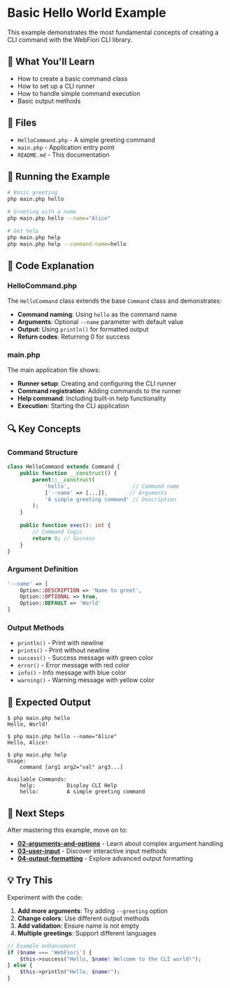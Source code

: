 # Basic Hello World Example

This example demonstrates the most fundamental concepts of creating a CLI command with the WebFiori CLI library.

## 🎯 What You'll Learn

- How to create a basic command class
- How to set up a CLI runner
- How to handle simple command execution
- Basic output methods

## 📁 Files

- `HelloCommand.php` - A simple greeting command
- `main.php` - Application entry point
- `README.md` - This documentation

## 🚀 Running the Example

```bash
# Basic greeting
php main.php hello

# Greeting with a name
php main.php hello --name="Alice"

# Get help
php main.php help
php main.php help --command-name=hello
```

## 📖 Code Explanation

### HelloCommand.php

The `HelloCommand` class extends the base `Command` class and demonstrates:

- **Command naming**: Using `hello` as the command name
- **Arguments**: Optional `--name` parameter with default value
- **Output**: Using `println()` for formatted output
- **Return codes**: Returning 0 for success

### main.php

The main application file shows:

- **Runner setup**: Creating and configuring the CLI runner
- **Command registration**: Adding commands to the runner
- **Help command**: Including built-in help functionality
- **Execution**: Starting the CLI application

## 🔍 Key Concepts

### Command Structure
```php
class HelloCommand extends Command {
    public function __construct() {
        parent::__construct(
            'hello',                    // Command name
            ['--name' => [...]],       // Arguments
            'A simple greeting command' // Description
        );
    }
    
    public function exec(): int {
        // Command logic
        return 0; // Success
    }
}
```

### Argument Definition
```php
'--name' => [
    Option::DESCRIPTION => 'Name to greet',
    Option::OPTIONAL => true,
    Option::DEFAULT => 'World'
]
```

### Output Methods
- `println()` - Print with newline
- `prints()` - Print without newline
- `success()` - Success message with green color
- `error()` - Error message with red color
- `info()` - Info message with blue color
- `warning()` - Warning message with yellow color

## 🎨 Expected Output

```
$ php main.php hello
Hello, World!

$ php main.php hello --name="Alice"
Hello, Alice!

$ php main.php help
Usage:
    command [arg1 arg2="val" arg3...]

Available Commands:
    help:          Display CLI Help
    hello:         A simple greeting command
```

## 🔗 Next Steps

After mastering this example, move on to:
- **[02-arguments-and-options](../02-arguments-and-options/)** - Learn about complex argument handling
- **[03-user-input](../03-user-input/)** - Discover interactive input methods
- **[04-output-formatting](../04-output-formatting/)** - Explore advanced output formatting

## 💡 Try This

Experiment with the code:

1. **Add more arguments**: Try adding `--greeting` option
2. **Change colors**: Use different output methods
3. **Add validation**: Ensure name is not empty
4. **Multiple greetings**: Support different languages

```php
// Example enhancement
if ($name === 'WebFiori') {
    $this->success("Hello, $name! Welcome to the CLI world!");
} else {
    $this->println("Hello, $name!");
}
```
